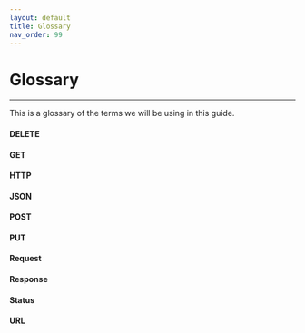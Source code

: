 ```yaml
---
layout: default
title: Glossary
nav_order: 99
---
```


# Glossary
---
This is a glossary of the terms we will be using in this guide.
<br>

#### DELETE
#### GET
#### HTTP
#### JSON
#### POST
#### PUT
#### Request
#### Response
#### Status
#### URL

